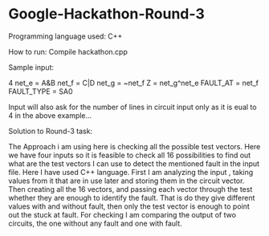 # Google-Hackathon-Round-3
Programming language used: C++

How to run: Compile hackathon.cpp

Sample input:

4
net_e = A&B
net_f = C|D
net_g = ~net_f
Z = net_g^net_e
FAULT_AT = net_f
FAULT_TYPE = SA0

Input will also ask for the number of lines in circuit input only
as it is eual to 4 in the above example...

Solution to Round-3 task:

The Approach i am using here is checking all the possible test vectors. Here we have four inputs so it is feasible to check all 16 possibilities to find out what are the test vectors I can use to detect the mentioned fault in the input file. Here I have used C++ language. First I am analyzing the input , taking values from it that are in use later and storing them in the circuit vector. Then creating all the 16 vectors, and passing each vector through the test whether they are enough to identify the fault. That is do they give different values with and without fault, then only the test vector is enough to point out the stuck at fault. For checking I am comparing the output of two circuits, the one without any fault and one with fault.
